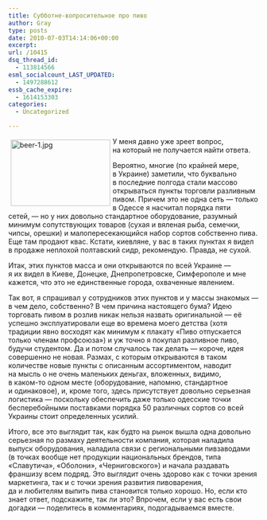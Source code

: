 ```yaml
---
title: Субботне-вопросительное про пиво
author: Gray
type: posts
date: 2010-07-03T14:14:06+00:00
excerpt:
url: /10415
dsq_thread_id:
  - 113814566
esml_socialcount_LAST_UPDATED:
  - 1497288612
essb_cache_expire:
  - 1614153303
categories:
  - Uncategorized

---
```








<img src="https://i0.wp.com/forumimg.net/blog/beer-1.jpg?resize=200%2C133" width="200" height="133" alt="beer-1.jpg" style="float:left; margin-top:5px; margin-right:5px; margin-bottom:5px; margin-left:5px;" data-recalc-dims="1" /> 

У&nbsp;меня давно уже зреет вопрос, на&nbsp;который не&nbsp;получается найти ответа.

Вероятно, многие (по&nbsp;крайней мере, в&nbsp;Украине) заметили, что буквально в&nbsp;последние полгода стали массово открываться пункты торговли разливным пивом. Причем это не&nbsp;одна сеть&nbsp;&mdash; только в&nbsp;Одессе я&nbsp;насчитал порядка пяти сетей,&nbsp;&mdash; но&nbsp;у&nbsp;них довольно стандартное оборудование, разумный минимум сопутствующих товаров (сухая и&nbsp;вяленая рыба, семечки, чипсы, орешки) и&nbsp;малопересекающийся набор сортов собственно пива. Еще там продают квас. Кстати, киевляне, у&nbsp;вас в&nbsp;таких пунктах я&nbsp;видел в&nbsp;продаже неплохой полтавский сидр, рекомендую. Правда, не&nbsp;сухой.

Итак, этих пунктов масса и&nbsp;они открываются по&nbsp;всей Украине&nbsp;&mdash; я&nbsp;их&nbsp;видел в&nbsp;Киеве, Донецке, Днепропетровске, Симферополе и&nbsp;мне кажется, что это не&nbsp;единственные города, охваченные явлением.

Так вот, я&nbsp;спрашивал у&nbsp;сотрудников этих пунктов и&nbsp;у&nbsp;массы знакомых&nbsp;&mdash; в&nbsp;чем дело, собственно? В&nbsp;чем причина настоящего бума? Идею торговать пивом в&nbsp;розлив никак нельзя назвать оригинальной&nbsp;&mdash; её успешно эксплуатировали еще во&nbsp;времена моего детства (хотя традиции явно восходят как минимум к&nbsp;плакату &laquo;Пиво отпускается только членам профсоюза&raquo;) и&nbsp;уж&nbsp;точно я&nbsp;покупал разливное пиво, будучи студентом. Да&nbsp;и&nbsp;потом случалось так делать&nbsp;&mdash; короче, идея совершенно не&nbsp;новая. Размах, с&nbsp;которым открываются в&nbsp;таком количестве новые пункты с&nbsp;описанным ассортиментом, наводит на&nbsp;мысль о&nbsp;не&nbsp;очень маленьких деньгах, вложенных, видимо, в&nbsp;<nobr>каком-то</nobr> одном месте (оборудование, напомню, стандартное и&nbsp;одинаковое), и, кроме того, здесь присутствует довольно серьезная логистика&nbsp;&mdash; поскольку обеспечить даже только одесские точки бесперебойными поставками порядка 50 различных сортов со&nbsp;всей Украины стоит определенных усилий.

Итого, все это выглядит так, как будто на&nbsp;рынок вышла одна довольно серьезная по&nbsp;размаху деятельности компания, которая наладила выпуск оборудования, наладила связи с&nbsp;региональными пивзаводами (в&nbsp;точках вообще нет продукции национальных брендов, типа &laquo;Славутича&raquo;, &laquo;Оболони&raquo;, &laquo;Черниговского&raquo;) и&nbsp;начала раздавать франшизу всем подряд. Это выглядит очень здорово как с&nbsp;точки зрения маркетинга, так и&nbsp;с&nbsp;точки зрения развития пивоварения, да&nbsp;и&nbsp;любителям выпить пива становится только хорошо. Но, если кто знает ответ, подскажите, так&nbsp;ли это? Впрочем, если у&nbsp;вас есть свои догадки&nbsp;&mdash; поделитесь в&nbsp;комментариях, подогадываемся вместе.